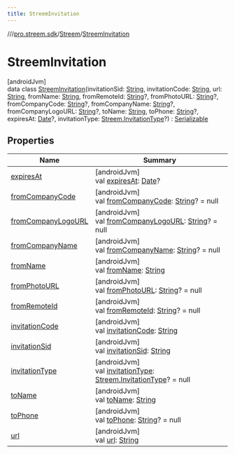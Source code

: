 ```yaml
---
title: StreemInvitation
---
```

//[<root>](../../../../index.html)/[pro.streem.sdk](../../index.html)/[Streem](../index.html)/[StreemInvitation](index.html)



# StreemInvitation



[androidJvm]\
data class [StreemInvitation](index.html)(invitationSid: [String](https://kotlinlang.org/api/latest/jvm/stdlib/kotlin/-string/index.html), invitationCode: [String](https://kotlinlang.org/api/latest/jvm/stdlib/kotlin/-string/index.html), url: [String](https://kotlinlang.org/api/latest/jvm/stdlib/kotlin/-string/index.html), fromName: [String](https://kotlinlang.org/api/latest/jvm/stdlib/kotlin/-string/index.html), fromRemoteId: [String](https://kotlinlang.org/api/latest/jvm/stdlib/kotlin/-string/index.html)?, fromPhotoURL: [String](https://kotlinlang.org/api/latest/jvm/stdlib/kotlin/-string/index.html)?, fromCompanyCode: [String](https://kotlinlang.org/api/latest/jvm/stdlib/kotlin/-string/index.html)?, fromCompanyName: [String](https://kotlinlang.org/api/latest/jvm/stdlib/kotlin/-string/index.html)?, fromCompanyLogoURL: [String](https://kotlinlang.org/api/latest/jvm/stdlib/kotlin/-string/index.html)?, toName: [String](https://kotlinlang.org/api/latest/jvm/stdlib/kotlin/-string/index.html), toPhone: [String](https://kotlinlang.org/api/latest/jvm/stdlib/kotlin/-string/index.html)?, expiresAt: [Date](https://developer.android.com/reference/kotlin/java/util/Date.html)?, invitationType: [Streem.InvitationType](../-invitation-type/index.html)?) : [Serializable](https://developer.android.com/reference/kotlin/java/io/Serializable.html)



## Properties


| Name | Summary |
|---|---|
| [expiresAt](expires-at.html) | [androidJvm]<br>val [expiresAt](expires-at.html): [Date](https://developer.android.com/reference/kotlin/java/util/Date.html)? |
| [fromCompanyCode](from-company-code.html) | [androidJvm]<br>val [fromCompanyCode](from-company-code.html): [String](https://kotlinlang.org/api/latest/jvm/stdlib/kotlin/-string/index.html)? = null |
| [fromCompanyLogoURL](from-company-logo-u-r-l.html) | [androidJvm]<br>val [fromCompanyLogoURL](from-company-logo-u-r-l.html): [String](https://kotlinlang.org/api/latest/jvm/stdlib/kotlin/-string/index.html)? = null |
| [fromCompanyName](from-company-name.html) | [androidJvm]<br>val [fromCompanyName](from-company-name.html): [String](https://kotlinlang.org/api/latest/jvm/stdlib/kotlin/-string/index.html)? = null |
| [fromName](from-name.html) | [androidJvm]<br>val [fromName](from-name.html): [String](https://kotlinlang.org/api/latest/jvm/stdlib/kotlin/-string/index.html) |
| [fromPhotoURL](from-photo-u-r-l.html) | [androidJvm]<br>val [fromPhotoURL](from-photo-u-r-l.html): [String](https://kotlinlang.org/api/latest/jvm/stdlib/kotlin/-string/index.html)? = null |
| [fromRemoteId](from-remote-id.html) | [androidJvm]<br>val [fromRemoteId](from-remote-id.html): [String](https://kotlinlang.org/api/latest/jvm/stdlib/kotlin/-string/index.html)? = null |
| [invitationCode](invitation-code.html) | [androidJvm]<br>val [invitationCode](invitation-code.html): [String](https://kotlinlang.org/api/latest/jvm/stdlib/kotlin/-string/index.html) |
| [invitationSid](invitation-sid.html) | [androidJvm]<br>val [invitationSid](invitation-sid.html): [String](https://kotlinlang.org/api/latest/jvm/stdlib/kotlin/-string/index.html) |
| [invitationType](invitation-type.html) | [androidJvm]<br>val [invitationType](invitation-type.html): [Streem.InvitationType](../-invitation-type/index.html)? = null |
| [toName](to-name.html) | [androidJvm]<br>val [toName](to-name.html): [String](https://kotlinlang.org/api/latest/jvm/stdlib/kotlin/-string/index.html) |
| [toPhone](to-phone.html) | [androidJvm]<br>val [toPhone](to-phone.html): [String](https://kotlinlang.org/api/latest/jvm/stdlib/kotlin/-string/index.html)? = null |
| [url](url.html) | [androidJvm]<br>val [url](url.html): [String](https://kotlinlang.org/api/latest/jvm/stdlib/kotlin/-string/index.html) |

